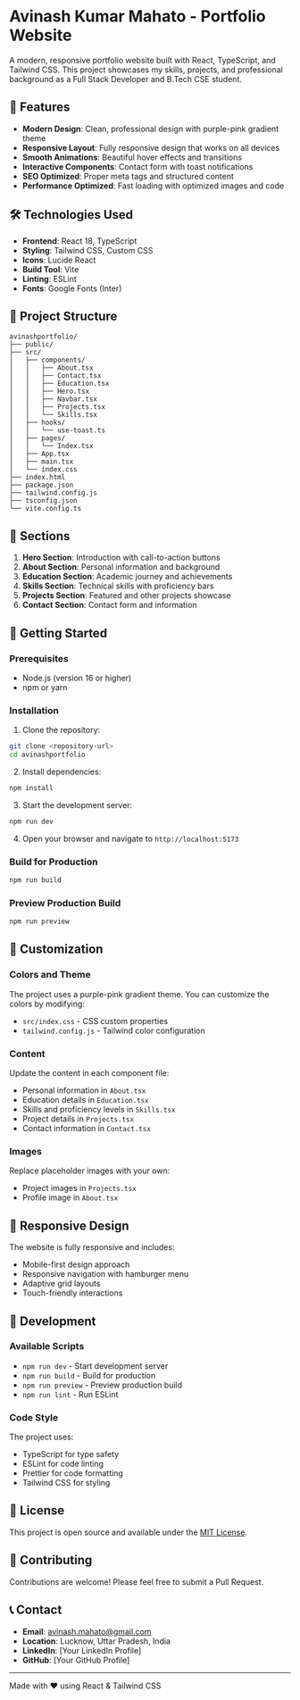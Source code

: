 # Avinash Kumar Mahato - Portfolio Website

A modern, responsive portfolio website built with React, TypeScript, and Tailwind CSS. This project showcases my skills, projects, and professional background as a Full Stack Developer and B.Tech CSE student.

## 🚀 Features

- **Modern Design**: Clean, professional design with purple-pink gradient theme
- **Responsive Layout**: Fully responsive design that works on all devices
- **Smooth Animations**: Beautiful hover effects and transitions
- **Interactive Components**: Contact form with toast notifications
- **SEO Optimized**: Proper meta tags and structured content
- **Performance Optimized**: Fast loading with optimized images and code

## 🛠️ Technologies Used

- **Frontend**: React 18, TypeScript
- **Styling**: Tailwind CSS, Custom CSS
- **Icons**: Lucide React
- **Build Tool**: Vite
- **Linting**: ESLint
- **Fonts**: Google Fonts (Inter)

## 📁 Project Structure

```
avinashportfolio/
├── public/
├── src/
│   ├── components/
│   │   ├── About.tsx
│   │   ├── Contact.tsx
│   │   ├── Education.tsx
│   │   ├── Hero.tsx
│   │   ├── Navbar.tsx
│   │   ├── Projects.tsx
│   │   └── Skills.tsx
│   ├── hooks/
│   │   └── use-toast.ts
│   ├── pages/
│   │   └── Index.tsx
│   ├── App.tsx
│   ├── main.tsx
│   └── index.css
├── index.html
├── package.json
├── tailwind.config.js
├── tsconfig.json
└── vite.config.ts
```

## 🎯 Sections

1. **Hero Section**: Introduction with call-to-action buttons
2. **About Section**: Personal information and background
3. **Education Section**: Academic journey and achievements
4. **Skills Section**: Technical skills with proficiency bars
5. **Projects Section**: Featured and other projects showcase
6. **Contact Section**: Contact form and information

## 🚀 Getting Started

### Prerequisites

- Node.js (version 16 or higher)
- npm or yarn

### Installation

1. Clone the repository:
```bash
git clone <repository-url>
cd avinashportfolio
```

2. Install dependencies:
```bash
npm install
```

3. Start the development server:
```bash
npm run dev
```

4. Open your browser and navigate to `http://localhost:5173`

### Build for Production

```bash
npm run build
```

### Preview Production Build

```bash
npm run preview
```

## 🎨 Customization

### Colors and Theme

The project uses a purple-pink gradient theme. You can customize the colors by modifying:

- `src/index.css` - CSS custom properties
- `tailwind.config.js` - Tailwind color configuration

### Content

Update the content in each component file:
- Personal information in `About.tsx`
- Education details in `Education.tsx`
- Skills and proficiency levels in `Skills.tsx`
- Project details in `Projects.tsx`
- Contact information in `Contact.tsx`

### Images

Replace placeholder images with your own:
- Project images in `Projects.tsx`
- Profile image in `About.tsx`

## 📱 Responsive Design

The website is fully responsive and includes:
- Mobile-first design approach
- Responsive navigation with hamburger menu
- Adaptive grid layouts
- Touch-friendly interactions

## 🔧 Development

### Available Scripts

- `npm run dev` - Start development server
- `npm run build` - Build for production
- `npm run preview` - Preview production build
- `npm run lint` - Run ESLint

### Code Style

The project uses:
- TypeScript for type safety
- ESLint for code linting
- Prettier for code formatting
- Tailwind CSS for styling

## 📄 License

This project is open source and available under the [MIT License](LICENSE).

## 🤝 Contributing

Contributions are welcome! Please feel free to submit a Pull Request.

## 📞 Contact

- **Email**: avinash.mahato@gmail.com
- **Location**: Lucknow, Uttar Pradesh, India
- **LinkedIn**: [Your LinkedIn Profile]
- **GitHub**: [Your GitHub Profile]

---

Made with ❤️ using React & Tailwind CSS 